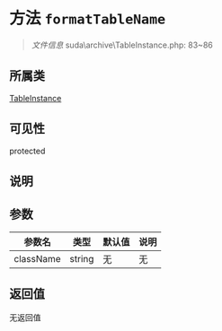 # 方法 `formatTableName`

> *文件信息* suda\archive\TableInstance.php: 83~86

## 所属类 

[TableInstance](../TableInstance.md)

## 可见性

protected

## 说明



## 参数


| 参数名 | 类型 | 默认值 | 说明 |
|--------|-----|-------|-------|
| className |  string | 无 | 无 |



## 返回值

无返回值
